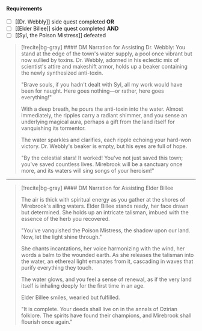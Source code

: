 #### Requirements
- [ ] [[Dr. Webbly]] side quest completed 
      **OR**
- [ ] [[Elder Billee]] side quest completed
      **AND**
- [ ] [[Syl, the Poison Mistress]] defeated

>[!recite|bg-gray] #### DM Narration for Assisting Dr. Webbly:
>You stand at the edge of the town's water supply, a pool once vibrant but now sullied by toxins. Dr. Webbly, adorned in his eclectic mix of scientist's attire and makeshift armor, holds up a beaker containing the newly synthesized anti-toxin.
>
>"Brave souls, if you hadn't dealt with Syl, all my work would have been for naught. Here goes nothing—or rather, here goes everything!"
>
>With a deep breath, he pours the anti-toxin into the water. Almost immediately, the ripples carry a radiant shimmer, and you sense an underlying magical aura, perhaps a gift from the land itself for vanquishing its tormentor.
>
>The water sparkles and clarifies, each ripple echoing your hard-won victory. Dr. Webbly's beaker is empty, but his eyes are full of hope.
>
>"By the celestial stars! It worked! You've not just saved this town; you've saved countless lives. Mirebrook will be a sanctuary once more, and its waters will sing songs of your heroism!"

---

>[!recite|bg-gray] #### DM Narration for Assisting Elder Billee
>
>The air is thick with spiritual energy as you gather at the shores of Mirebrook's ailing waters. Elder Billee stands ready, her face drawn but determined. She holds up an intricate talisman, imbued with the essence of the herb you recovered.
>
>"You've vanquished the Poison Mistress, the shadow upon our land. Now, let the light shine through."
>
>She chants incantations, her voice harmonizing with the wind, her words a balm to the wounded earth. As she releases the talisman into the water, an ethereal light emanates from it, cascading in waves that purify everything they touch.
>
>The water glows, and you feel a sense of renewal, as if the very land itself is inhaling deeply for the first time in an age.
>
>Elder Billee smiles, wearied but fulfilled.
>
>"It is complete. Your deeds shall live on in the annals of Ozirian folklore. The spirits have found their champions, and Mirebrook shall flourish once again."